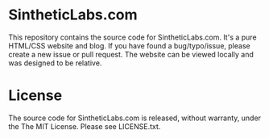 SintheticLabs.com
=======

This repository contains the source code for SintheticLabs.com. It's a pure HTML/CSS website and blog. If you have found a bug/typo/issue, please create a new issue or pull request. The website can be viewed locally and was designed to be relative.

License
=======
The source code for SintheticLabs.com is released, without warranty, under the The MIT License. Please see LICENSE.txt.
